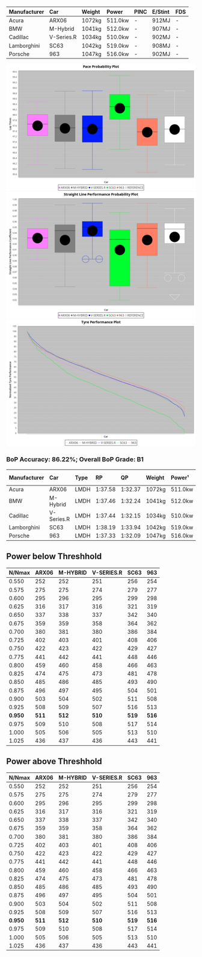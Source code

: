 | Manufacturer | Car        | Weight | Power   | PINC    | E/Stint | FDS     |
|:-|:-|:-|:-|:-|:-|:-|
| Acura        | ARX06      | 1072kg | 511.0kw |    -    | 912MJ   |    -    |
| BMW          | M-Hybrid   | 1041kg | 512.0kw |    -    | 907MJ   |    -    |
| Cadillac     | V-Series.R | 1034kg | 510.0kw |    -    | 902MJ   |    -    |
| Lamborghini  | SC63       | 1042kg | 519.0kw |    -    | 908MJ   |    -    |
| Porsche      | 963        | 1047kg | 516.0kw |    -    | 902MJ   |    -    |

![PACECHART](./IMG/CUSTOM.png)
![STRAIGHTLINEPERFORMANCECHART](./IMG/CUSTOM_sp.png)
![TYREPERFORMANCECHART](./IMG/CUSTOM_tw.png)

### BoP Accuracy: 86.22%; Overall BoP Grade: B1
| Manufacturer | Car        | Type | RP      | QP      | Weight | Power¹  | Threshhold | PINC    | Power²   | E/Stint | AVG Vmax  | FDS     | RDLC | L/Stint | BOP-Grade | Model Accuracy | Model Points | Match% | SimDiff |
|:-|:-|:-|:-|:-|:-|:-|:-|:-|:-|:-|:-|:-|:-|:-|:-|:-|:-|:-|:-|
| Acura        | ARX06      | LMDH | 1:37.58 | 1:32.37 | 1072kg | 511.0kw | 210.0kph   |    -    | 511.00kw |  912MJ  | 307.41kph |    -    | 1.00 | 29      | +C1       | 100.00%        | 996          | 79.45% | -0.00   |
| BMW          | M-Hybrid   | LMDH | 1:37.46 | 1:32.24 | 1041kg | 512.0kw | 210.0kph   |    -    | 512.00kw |  907MJ  | 308.57kph |    -    | 1.03 | 30      | ~A1       | 100.00%        | 3339         | 95.84% | +0.23   |
| Cadillac     | V-Series.R | LMDH | 1:37.44 | 1:32.15 | 1034kg | 510.0kw | 210.0kph   |    -    | 510.00kw |  902MJ  | 310.43kph |    -    | 1.04 | 30      | ~A1       | 99.03%         | 6041         | 95.97% | -0.04   |
| Lamborghini  | SC63       | LMDH | 1:38.19 | 1:33.94 | 1042kg | 519.0kw | 210.0kph   |    -    | 519.00kw |  908MJ  | 306.32kph |    -    | 1.06 | 30      | +C2       | 100.00%        | 784          | 71.30% | #       |
| Porsche      | 963        | LMDH | 1:37.33 | 1:32.09 | 1047kg | 516.0kw | 210.0kph   |    -    | 516.00kw |  902MJ  | 308.70kph |    -    | 1.03 | 30      | -B1       | 99.89%         | 15174        | 88.55% | -0.02   |

## Power below Threshhold
| N/Nmax    | ARX06   | M-HYBRID | V-SERIES.R | SC63    | 963     |
|:-|:-|:-|:-|:-|:-|
|  0.550    |  252    |  252     |  251       |  256    |  254    |
|  0.575    |  275    |  275     |  274       |  279    |  277    |
|  0.600    |  295    |  296     |  295       |  299    |  298    |
|  0.625    |  316    |  317     |  316       |  321    |  319    |
|  0.650    |  337    |  338     |  337       |  342    |  340    |
|  0.675    |  359    |  359     |  358       |  364    |  362    |
|  0.700    |  380    |  381     |  380       |  386    |  384    |
|  0.725    |  402    |  403     |  401       |  408    |  406    |
|  0.750    |  422    |  423     |  422       |  429    |  427    |
|  0.775    |  441    |  442     |  441       |  448    |  446    |
|  0.800    |  459    |  460     |  458       |  466    |  463    |
|  0.825    |  474    |  475     |  473       |  481    |  478    |
|  0.850    |  485    |  486     |  485       |  493    |  490    |
|  0.875    |  496    |  497     |  495       |  504    |  501    |
|  0.900    |  503    |  504     |  502       |  511    |  508    |
|  0.925    |  508    |  509     |  507       |  516    |  513    |
| **0.950** | **511** | **512**  | **510**    | **519** | **516** |
|  0.975    |  509    |  510     |  508       |  517    |  514    |
|  1.000    |  505    |  506     |  505       |  513    |  510    |
|  1.025    |  436    |  437     |  436       |  443    |  441    |

## Power above Threshhold
| N/Nmax    | ARX06   | M-HYBRID | V-SERIES.R | SC63    | 963     |
|:-|:-|:-|:-|:-|:-|
|  0.550    |  252    |  252     |  251       |  256    |  254    |
|  0.575    |  275    |  275     |  274       |  279    |  277    |
|  0.600    |  295    |  296     |  295       |  299    |  298    |
|  0.625    |  316    |  317     |  316       |  321    |  319    |
|  0.650    |  337    |  338     |  337       |  342    |  340    |
|  0.675    |  359    |  359     |  358       |  364    |  362    |
|  0.700    |  380    |  381     |  380       |  386    |  384    |
|  0.725    |  402    |  403     |  401       |  408    |  406    |
|  0.750    |  422    |  423     |  422       |  429    |  427    |
|  0.775    |  441    |  442     |  441       |  448    |  446    |
|  0.800    |  459    |  460     |  458       |  466    |  463    |
|  0.825    |  474    |  475     |  473       |  481    |  478    |
|  0.850    |  485    |  486     |  485       |  493    |  490    |
|  0.875    |  496    |  497     |  495       |  504    |  501    |
|  0.900    |  503    |  504     |  502       |  511    |  508    |
|  0.925    |  508    |  509     |  507       |  516    |  513    |
| **0.950** | **511** | **512**  | **510**    | **519** | **516** |
|  0.975    |  509    |  510     |  508       |  517    |  514    |
|  1.000    |  505    |  506     |  505       |  513    |  510    |
|  1.025    |  436    |  437     |  436       |  443    |  441    |

